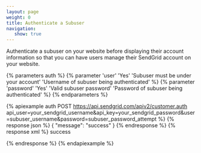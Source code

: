 ```yaml
---
layout: page
weight: 0
title: Authenticate a Subuser
navigation:
   show: true
---
```


Authenticate a subuser on your website before displaying their account information so that you can have users manage their SendGrid account on your website.


{% parameters auth %}
 {% parameter 'user' 'Yes' 'Subuser must be under your account' 'Username of subuser being authenticated' %}
 {% parameter 'password' 'Yes' 'Valid subuser password' 'Password of subuser being authenticated' %}
{% endparameters %}


{% apiexample auth POST https://api.sendgrid.com/apiv2/customer.auth api_user=your_sendgrid_username&api_key=your_sendgrid_password&user=subuser_username&password=subuser_password_attempt %}
  {% response json %}
{
  "message": "success"
}
  {% endresponse %}
  {% response xml %}
<result>
   <message>success</message>
</result>

  {% endresponse %}
{% endapiexample %}
